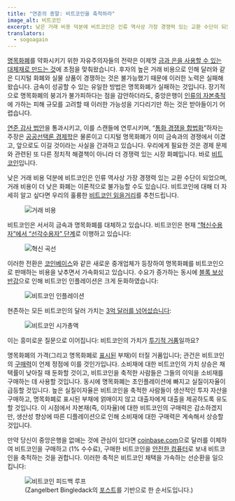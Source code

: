 ```yaml
---
title: "연준의 종말: 비트코인을 축적하라"
image_alt: 비트코인
excerpt: 낮은 거래 비용 덕분에 비트코인은 인류 역사상 가장 경쟁력 있는 교환 수단이 되었으며, 거래 비용이 더 낮은 화폐는 이론적으로 불가능할 수도 있습니다. 비트코인에 대해 더 자세히 알고 싶다면 우리의 훌륭한 비트코인 읽을거리를 추천드립니다.
translators:
  - sogoagain
---
```


[명목화폐](http://en.wikipedia.org/wiki/Fiat_money)를 약화시키기 위한 자유주의자들의 전략은 이제껏 [금과 은을 사용할 수 있는 대체재로 만드는 것](http://constitution.org/mon/greenspan_gold.htm)에 초점을 맞춰왔습니다. 후자의 높은 거래 비용으로 인해 달러와 같은 디지털 화폐와 실물 상품이 경쟁하는 것은 불가능했기 때문에 이러한 노력은 실패해 왔습니다. 금속이 성공할 수 있는 유일한 방법은 명목화폐가 실패하는 것입니다. 장기적으로 명목화폐의 붕괴가 불가피하다는 점을 감안하더라도, 중앙은행이 [인류의 자본축적](http://mises.org/efandi/ch4.asp)에 가하는 피해 규모를 고려할 때 이러한 가능성을 기다리기만 하는 것은 받아들이기 어렵습니다.

[연준 감사 법안](http://en.wikipedia.org/wiki/Federal_Reserve_Transparency_Act)을 통과시키고, 이를 스캔들에 연루시키며, “[통화 경쟁을 합법화](http://www.freedomworks.org/blog/jborowski/legalize-competing-currencies)”하자는 주장은 [공공선택론 경제학](http://en.wikipedia.org/wiki/Public_choice_theory)은 물론이고 디지털 명목화폐가 이미 금속과의 경쟁에서 이겼고, 앞으로도 이길 것이라는 사실을 간과하고 있습니다. 우리에게 필요한 것은 경제 문제와 관련된 또 다른 정치적 해결책이 아니라 더 경쟁력 있는 시장 화폐입니다. 바로 [비트코인](http://en.wikipedia.org/wiki/Bitcoin)입니다.

낮은 거래 비용 덕분에 비트코인은 인류 역사상 가장 경쟁력 있는 교환 수단이 되었으며, 거래 비용이 더 낮은 화폐는 이론적으로 불가능할 수도 있습니다. 비트코인에 대해 더 자세히 알고 싶다면 우리의 훌륭한 [비트코인 읽을거리](http://themisescircle.org/blog/2013/01/25/a-bitcoin-reader/)를 추천드립니다.

<figure>
  <img src="/static/img/mempool/end-the-fed-hoard-bitcoins/transactioncosts.jpg" alt="거래 비용" />
</figure>

비트코인은 서서히 금속과 명목화폐를 대체하고 있습니다. 비트코인은 현재 [“혁신수용자”에서 “선각수용자” 단계](http://en.wikipedia.org/wiki/Technology_adoption_lifecycle)로 이행하고 있습니다:

<figure>
  <img src="/static/img/mempool/end-the-fed-hoard-bitcoins/innovationcurve.jpg" alt="혁신 곡선" />
</figure>

이러한 전환은 [코인베이스](https://coinbase.com/about)와 같은 새로운 중개업체가 등장하여 명목화폐를 비트코인으로 판매하는 비용을 낮추면서 가속화되고 있습니다. 수요가 증가하는 동시에 [블록 보상 반감](http://bitcoinmagazine.com/block-reward-halving-a-guide/)으로 인해 비트코인 인플레이션은 크게 둔화하였습니다:

<figure>
  <img src="/static/img/mempool/end-the-fed-hoard-bitcoins/Bitcoin-Inflation.png" alt="비트코인 인플레이션" />
</figure>

현존하는 모든 비트코인의 달러 가치는 [3억 달러를 넘어섰습니다](https://blockchain.info/charts/market-cap):

<figure>
  <img src="/static/img/mempool/end-the-fed-hoard-bitcoins/marketcap.jpg" alt="비트코인 시가총액" />
</figure>

이는 흥미로운 질문으로 이어집니다: 비트코인의 가치가 [투기적 거품](http://en.wikipedia.org/wiki/Economic_bubble)일까요?

명목화폐의 가격(그리고 명목화폐로 [표시된](http://www.investopedia.com/terms/d/denomination.asp) 부채)이 터질 거품입니다; 관건은 비트코인의 [구매력](http://en.wikipedia.org/wiki/Purchasing_power)이 언제 정점에 이를 것인가입니다. 소비재에 대한 비트코인의 가치 상승은 채택률이 낮아질 때 둔화할 것이고, 비트코인을 축적한 사람들은 그들의 이익을 소비재를 구매하는 데 사용할 것입니다. 동시에 명목화폐는 초인플레이션에 빠지고 실질이자율이 급등할 것입니다. 높은 실질이자율은 비트코인을 축적한 사람들이 생산적인 투자 자산을 구매하고, 명목화폐로 표시된 부채에 얽매이지 않고 대출자에게 대출을 제공하도록 유도할 것입니다. 이 시점에서 자본재(즉, 이자율)에 대한 비트코인의 구매력은 감소하겠지만, 생산성 향상에 따른 디플레이션으로 인해 소비재에 대한 구매력은 계속해서 상승할 것입니다.

만약 당신이 중앙은행을 없애는 것에 관심이 있다면 [coinbase.com](http://www.coinbase.com)으로 달러를 이체하여 비트코인을 구매하고 (1% 수수료), 구매한 비트코인을 [안전한 컴퓨터](https://en.bitcoin.it/wiki/Securing_your_wallet)로 보내 비트코인을 축적하는 것을 권합니다. 이러한 축적은 비트코인 채택을 가속하는 선순환을 일으킵니다:

<figure>
  <img src="/static/img/mempool/end-the-fed-hoard-bitcoins/bitcoinfeedbackloops.jpg" alt="비트코인 피드백 루프" />
  <figcaption>(Zangelbert Bingledack의 <a href="https://bitcointalk.org/index.php?topic=144911.0">포스트</a>를 기반으로 한 순서도입니다.)</figcaption>
</figure>

